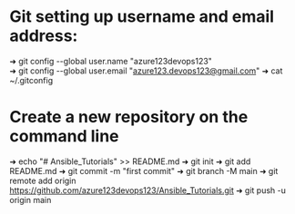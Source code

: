 # Git setting up username and email address:
➜ git config --global user.name "azure123devops123"    
➜ git config --global user.email "azure123.devops123@gmail.com"
➜ cat ~/.gitconfig 

# Create a new repository on the command line
➜ echo "# Ansible_Tutorials" >> README.md
➜ git init
➜ git add README.md
➜ git commit -m "first commit"
➜ git branch -M main
➜ git remote add origin https://github.com/azure123devops123/Ansible_Tutorials.git
➜ git push -u origin main